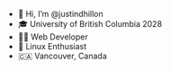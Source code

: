 - 👋 Hi, I’m @justindhillon
- 🎓 University of British Columbia 2028 
- 🧑‍💻 Web Developer 
- 🐧 Linux Enthusiast
- 🇨🇦 Vancouver, Canada
